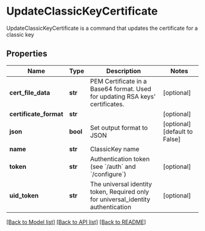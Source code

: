 # UpdateClassicKeyCertificate

UpdateClassicKeyCertificate is a command that updates the certificate for a classic key
## Properties
Name | Type | Description | Notes
------------ | ------------- | ------------- | -------------
**cert_file_data** | **str** | PEM Certificate in a Base64 format. Used for updating RSA keys&#39; certificates. | [optional] 
**certificate_format** | **str** |  | [optional] 
**json** | **bool** | Set output format to JSON | [optional] [default to False]
**name** | **str** | ClassicKey name | 
**token** | **str** | Authentication token (see &#x60;/auth&#x60; and &#x60;/configure&#x60;) | [optional] 
**uid_token** | **str** | The universal identity token, Required only for universal_identity authentication | [optional] 

[[Back to Model list]](../README.md#documentation-for-models) [[Back to API list]](../README.md#documentation-for-api-endpoints) [[Back to README]](../README.md)


